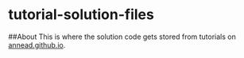 # tutorial-solution-files
##About
This is where the solution code gets stored from tutorials on [annead.github.io](annead.github.io).

